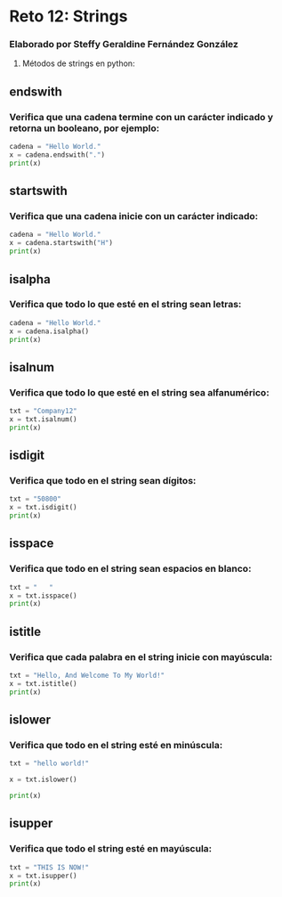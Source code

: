 # Reto 12: Strings
### Elaborado por Steffy Geraldine Fernández González
1. Métodos de strings en python:
## endswith
### Verifica que una cadena termine con un carácter indicado y retorna un booleano, por ejemplo:
```python
cadena = "Hello World."
x = cadena.endswith(".")
print(x)
```

## startswith
### Verifica que una cadena inicie con un carácter indicado:
```python
cadena = "Hello World."
x = cadena.startswith("H")
print(x)
```

## isalpha
### Verifica que todo lo que esté en el string sean letras:
```python
cadena = "Hello World."
x = cadena.isalpha()
print(x)
```

## isalnum
### Verifica que todo lo que esté en el string sea alfanumérico:
```python
txt = "Company12"
x = txt.isalnum()
print(x)
```
## isdigit
### Verifica que todo en el string sean dígitos:
```python
txt = "50800"
x = txt.isdigit()
print(x)
```
## isspace
### Verifica que todo en el string sean espacios en blanco:
```python
txt = "   "
x = txt.isspace()
print(x)
```
## istitle
### Verifica que cada palabra en el string inicie con mayúscula:
```python
txt = "Hello, And Welcome To My World!"
x = txt.istitle()
print(x)
```
## islower
### Verifica que todo en el string esté en minúscula:
```python
txt = "hello world!"

x = txt.islower()

print(x)
```
## isupper
### Verifica que todo el string esté en mayúscula:
```python
txt = "THIS IS NOW!"
x = txt.isupper()
print(x)
```
